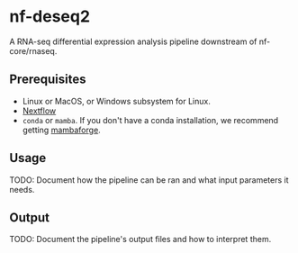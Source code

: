 # nf-deseq2
A RNA-seq differential expression analysis pipeline downstream of nf-core/rnaseq. 

## Prerequisites
 * Linux or MacOS, or Windows subsystem for Linux. 
 * [Nextflow](https://nextflow.io/)
 * `conda` or `mamba`. If you don't have a conda installation, we recommend getting [mambaforge](https://github.com/conda-forge/miniforge#mambaforge). 


## Usage

TODO: Document how the pipeline can be ran and what input parameters it needs. 

## Output

TODO: Document the pipeline's output files and how to interpret them. 